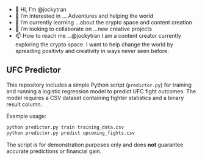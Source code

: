 - 👋 Hi, I’m @jockytran
- 👀 I’m interested in ... Adventures and helping the world
- 🌱 I’m currently learning ...about the crypto space and content creation
- 💞️ I’m looking to collaborate on ...new creative projects
- 📫 How to reach me ...@jockytran
I am a content creator currently exploring the crypto space. I want to help change the world by spreading positivty and creativity in ways never seen before.
<!---
--->

## UFC Predictor

This repository includes a simple Python script (`predictor.py`) for training and running a logistic regression model to predict UFC fight outcomes. The model requires a CSV dataset containing fighter statistics and a binary result column.

Example usage:

```bash
python predictor.py train training_data.csv
python predictor.py predict upcoming_fights.csv
```

The script is for demonstration purposes only and does **not** guarantee accurate predictions or financial gain.

